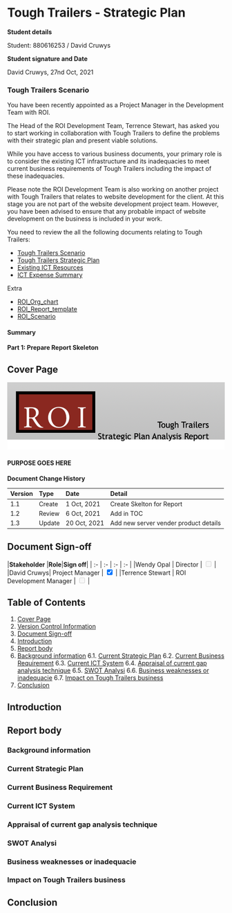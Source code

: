 # Tough Trailers - Strategic Plan

**Student details**

Student:  880616253 / David Cruwys

**Student signature and Date**

David Cruwys, 27nd Oct, 2021

### Tough Trailers Scenario

You have been recently appointed as a Project Manager in the Development Team with ROI.

The Head of the ROI Development Team, Terrence Stewart, has asked you to start working in collaboration with Tough Trailers to define the problems with their strategic plan and present viable solutions.

While you have access to various business documents, your primary role is to consider the existing ICT infrastructure and its inadequacies to meet current business requirements of Tough Trailers including the impact of these inadequacies.

Please note the ROI Development Team is also working on another project with Tough Trailers that relates to website development for the client. At this stage you are not part of the website development project team.  However, you have been advised to ensure that any probable impact of website development on the business is included in your work.

You need to review the all the following documents relating to Tough Trailers: 

- [Tough Trailers Scenario](./documents/Tough%20Trailers%20Scenario.pdf)
- [Tough Trailers Strategic Plan](./documents/Tough%20Trailers%20Strategic%20Plan.pdf)
- [Existing ICT Resources](./documents/Existing%20ICT%20Resources.pdf)
- [ICT Expense Summary](./documents/ICT%20Expense%20Summary.pdf)
  
Extra

- [ROI_Org_chart](./documents/ROI_Org_chart.pdf)
- [ROI_Report_template](./documents/ROI_Report_template.dotx)
- [ROI_Scenario](./documents/ROI_Scenario.pdf)

#### Summary

**Part 1: Prepare Report Skeleton** 


## Cover Page

![](./images/heading.png)

#### PURPOSE GOES HERE


**Document Change History**

|**Version** |**Type**|**Date**|**Detail**|
| :- | :- | :- | :- |
| 1.1 | Create | 1 Oct, 2021 | Create Skelton for Report |
| 1.2 | Review | 6 Oct, 2021 | Add in TOC |
| 1.3 | Update | 20 Oct, 2021 | Add new server vender product details |


## Document Sign-off


|**Stakeholder** |**Role**|**Sign off**|
| :- | :- | :- | :- |
|Wendy Opal | Director | <input type="checkbox" disabled  /> |
|David Cruwys| Project Manager |  <input type="checkbox" checked /> |
|Terrence Stewart | ROI Development Manager | <input type="checkbox" disabled  /> |


## Table of Contents

1. [Cover Page]()
2. [Version Control Information]()
3. [Document Sign-off]()
4. [Introduction](#introduction)
5. [Report body](#report-body)
6. [Background information](#background-information)
  6.1. [Current Strategic Plan](#current-strategic-plan)
  6.2. [Current Business Requirement](#current-business-requirement)
  6.3. [Current ICT System](#current-ict-system)
  6.4. [Appraisal of current gap analysis technique](#appraisal-of-current-gap-analysis-technique)
  6.5. [SWOT Analysi](#swot-analysi)
  6.6. [Business weaknesses or inadequacie](#business-weaknesses-or-inadequacie)
  6.7. [Impact on Tough Trailers business](#impact-on-tough-trailers-business)
7. [Conclusion](#conclusion)


## Introduction

## Report body
  
### Background information

### Current Strategic Plan

### Current Business Requirement

### Current ICT System

### Appraisal of current gap analysis technique

### SWOT Analysi

### Business weaknesses or inadequacie

### Impact on Tough Trailers business


## Conclusion

